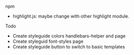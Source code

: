 npm
- highlight.js: maybe change with other highlight module.

Todo
- Create styleguide colors handlebars-helper and page
- Create styleguid font-styles page
- Create styleguide button to switch to basic templates
